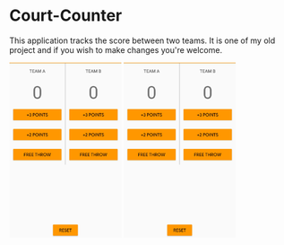 # Court-Counter
  This application tracks the score between two teams. It is one of my old project and if you wish to make changes you're welcome.
  

<img src="app/Court%20counter.png" width=200> <img src="app/Court%20counter.png" width=200>

